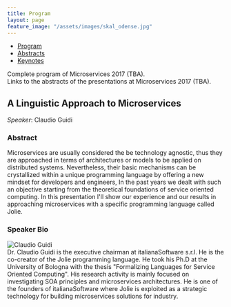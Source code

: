 ```yaml
---
title: Program
layout: page
feature_image: "/assets/images/skal_odense.jpg"
---
```

<ul class="nav nav-tabs nav-justified">
  <li role="presentation" class="active">
    <a href="#program">Program</a></li>
  <li role="presentation"><a href="#abstracts">Abstracts</a></li>
  <li role="presentation"><a href="#keynotes">Keynotes</a></li>
</ul>

<div class="tab-content">
<div role="tabpanel" class="tab-pane active" id="program">
  Complete program of Microservices 2017 (TBA).
</div>

<div role="tabpanel" class="tab-pane" id="abstracts">
 Links to the abstracts of the presentations at Microservices 2017 (TBA).
</div>

<div role="tabpanel" class="tab-pane" id="keynotes" markdown="1">
 
## A Linguistic Approach to Microservices
*Speaker*: Claudio Guidi

### Abstract
Microservices are usually considered the be technology agnostic, thus they are approached in terms of architectures or models to be applied on distributed systems. Nevertheless, their basic mechanisms can be crystallized within a unique programming language by offering a new mindset for developers and engineers, In the past years we dealt with such an objective starting from the theoretical foundations of service oriented computing. In this presentation I'll show our experience and our results in approaching microservices with a specific programming language called Jolie.

### Speaker Bio
<div>
<div class="pull-left col-xs-3 col-sm-3 col-md-2 col-lg-2">
<img class="img-thumbnail" src="/assets/images/speakers/claudio.jpg" alt="Claudio Guidi">  
</div>
Dr. Claudio Guidi is the executive chairman at italianaSoftware s.r.l. He is the co-creator of the Jolie programming language. He took his Ph.D at the University of Bologna with the thesis "Formalizing Languages for Service Oriented Computing". His research activity is mainly focused on investigating SOA principles and microservices architectures. He is one of the founders of italianaSoftware where Jolie is exploited as a strategic technology for building microservices solutions for industry.
</div>



</div>

<script>
$('.nav-tabs li a').click(function (e){e.preventDefault();$(this).tab('show');})
</script>
